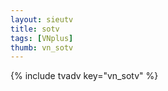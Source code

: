 ```yaml
--- 
layout: sieutv
title: sotv
tags: [VNplus]
thumb: vn_sotv
---
```

{% include tvadv key="vn_sotv" %} 
